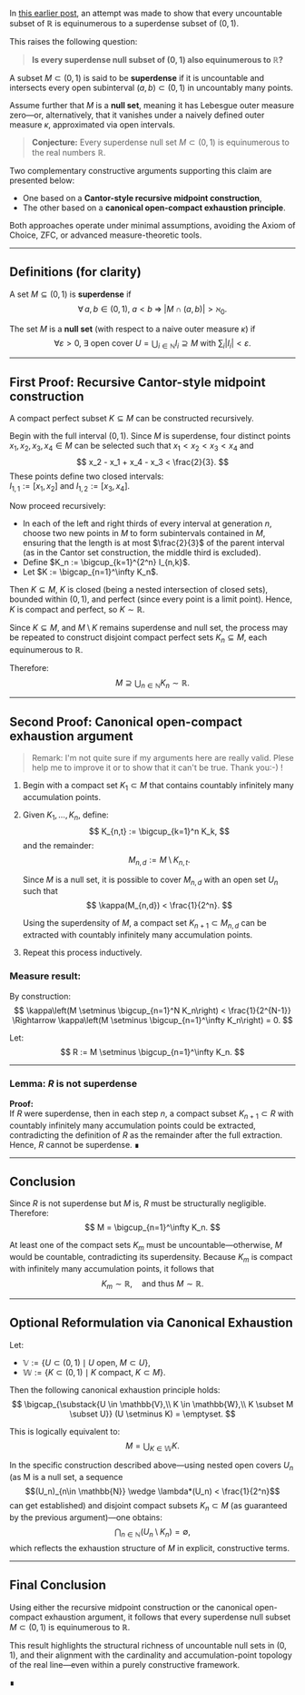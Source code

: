In [this earlier post](https://math.stackexchange.com/questions/5086426/is-every-uncountable-subset-of-mathbb-r-equinumerous-to-a-superdense-subset-o/5086451), an attempt was made to show that every uncountable subset of $\mathbb{R}$ is equinumerous to a superdense subset of $(0,1)$.

This raises the following question:

> **Is every superdense null subset of $(0,1)$ also equinumerous to $\mathbb{R}$?**

A subset $M \subset (0,1)$ is said to be **superdense** if it is uncountable and intersects every open subinterval $(a,b) \subset (0,1)$ in uncountably many points.

Assume further that $M$ is a **null set**, meaning it has Lebesgue outer measure zero—or, alternatively, that it vanishes under a naively defined outer measure $\kappa$, approximated via open intervals.

> **Conjecture:** Every superdense null set $M \subset (0,1)$ is equinumerous to the real numbers $\mathbb{R}$.

Two complementary constructive arguments supporting this claim are presented below:

- One based on a **Cantor-style recursive midpoint construction**,  
- The other based on a **canonical open-compact exhaustion principle**.

Both approaches operate under minimal assumptions, avoiding the Axiom of Choice, ZFC, or advanced measure-theoretic tools.

---

## **Definitions (for clarity)**

A set $M \subseteq (0,1)$ is **superdense** if
$$
\forall\, a,b \in (0,1),\; a < b\; \Rightarrow\; |M \cap (a,b)| > \aleph_0.
$$

The set $M$ is a **null set** (with respect to a naive outer measure $\kappa$) if
$$
\forall \varepsilon > 0,\; \exists \text{ open cover } U = \bigcup_{i \in \mathbb{N}} I_i \supseteq M \text{ with } \sum_i |I_i| < \varepsilon.
$$

---

## **First Proof: Recursive Cantor-style midpoint construction**

A compact perfect subset $K \subseteq M$ can be constructed recursively.

Begin with the full interval $(0,1)$. Since $M$ is superdense, four distinct points $x_1, x_2, x_3, x_4 \in M$ can be selected such that $x_1 < x_2 < x_3 < x_4$ and
$$
x_2 - x_1 + x_4 - x_3 < \frac{2}{3}.
$$
These points define two closed intervals:  
$I_{1,1} := [x_1, x_2]$ and $I_{1,2} := [x_3, x_4]$.

Now proceed recursively:
- In each of the left and right thirds of every interval at generation $n$, choose two new points in $M$ to form subintervals contained in $M$, ensuring that the length is at most $\frac{2}{3}$ of the parent interval (as in the Cantor set construction, the middle third is excluded).
- Define $K_n := \bigcup_{k=1}^{2^n} I_{n,k}$.
- Let $K := \bigcap_{n=1}^\infty K_n$.

Then $K \subseteq M$, $K$ is closed (being a nested intersection of closed sets), bounded within $(0,1)$, and perfect (since every point is a limit point). Hence, $K$ is compact and perfect, so $K \sim \mathbb{R}$.

Since $K \subseteq M$, and $M \setminus K$ remains superdense and null set, the process may be repeated to construct disjoint compact perfect sets $K_n \subseteq M$, each equinumerous to $\mathbb{R}$.

Therefore:
$$
M \supseteq \bigcup_{n \in \mathbb{N}} K_n \sim \mathbb{R}.
$$

---

## **Second Proof: Canonical open-compact exhaustion argument**

>Remark: I'm not quite sure if my arguments here are really valid. Plese help me to improve it or to show that it can't be true. Thank you:-) !

1. Begin with a compact set $K_1 \subset M$ that contains countably infinitely many accumulation points.

2. Given $K_1, \dots, K_n$, define:
   $$
   K_{n,t} := \bigcup_{k=1}^n K_k,
   $$
   and the remainder:
   $$
   M_{n,d} := M \setminus K_{n,t}.
   $$

   Since $M$ is a null set, it is possible to cover $M_{n,d}$ with an open set $U_n$ such that
   $$
   \kappa(M_{n,d}) < \frac{1}{2^n}.
   $$

   Using the superdensity of $M$, a compact set $K_{n+1} \subset M_{n,d}$ can be extracted with countably infinitely many accumulation points.

3. Repeat this process inductively.

### Measure result:

By construction:
$$
\kappa\left(M \setminus \bigcup_{n=1}^N K_n\right) < \frac{1}{2^{N-1}} \Rightarrow \kappa\left(M \setminus \bigcup_{n=1}^\infty K_n\right) = 0.
$$

Let:
$$
R := M \setminus \bigcup_{n=1}^\infty K_n.
$$

---

### Lemma: $R$ is not superdense

**Proof:**  
If $R$ were superdense, then in each step $n$, a compact subset $K_{n+1} \subset R$ with countably infinitely many accumulation points could be extracted, contradicting the definition of $R$ as the remainder after the full extraction.  
Hence, $R$ cannot be superdense. ∎

---

## **Conclusion**

Since $R$ is not superdense but $M$ is, $R$ must be structurally negligible. Therefore:
$$
M = \bigcup_{n=1}^\infty K_n.
$$

At least one of the compact sets $K_m$ must be uncountable—otherwise, $M$ would be countable, contradicting its superdensity. Because $K_m$ is compact with infinitely many accumulation points, it follows that
$$
K_m \sim \mathbb{R},\quad \text{and thus } M \sim \mathbb{R}.
$$

---

## **Optional Reformulation via Canonical Exhaustion**

Let:
- $\mathbb{V} := \{ U \subset (0,1) \mid U \text{ open},\; M \subset U \}$,
- $\mathbb{W} := \{ K \subset (0,1) \mid K \text{ compact},\; K \subset M \}$.

Then the following canonical exhaustion principle holds:
$$
\bigcap_{\substack{U \in \mathbb{V},\\ K \in \mathbb{W},\\ K \subset M \subset U}} (U \setminus K) = \emptyset.
$$

This is logically equivalent to:
$$
M = \bigcup_{K \in \mathbb{W}} K.
$$

In the specific construction described above—using nested open covers $U_n$ (as M is a null set, a sequence $$(U_n)_{n\in \mathbb{N}} \wedge \lambda*(U_n) < \frac{1}{2^n}$$ can get established)
and disjoint compact subsets $K_n \subset M$ (as guaranteed by the previous argument)—one obtains:
$$
\bigcap_{n \in \mathbb{N}} (U_n \setminus K_n) = \emptyset,
$$
which reflects the exhaustion structure of $M$ in explicit, constructive terms.

---

## **Final Conclusion**

Using either the recursive midpoint construction or the canonical open-compact exhaustion argument, it follows that every superdense null subset $M \subset (0,1)$ is equinumerous to $\mathbb{R}$.

This result highlights the structural richness of uncountable null sets in $(0,1)$, and their alignment with the cardinality and accumulation-point topology of the real line—even within a purely constructive framework.

∎
